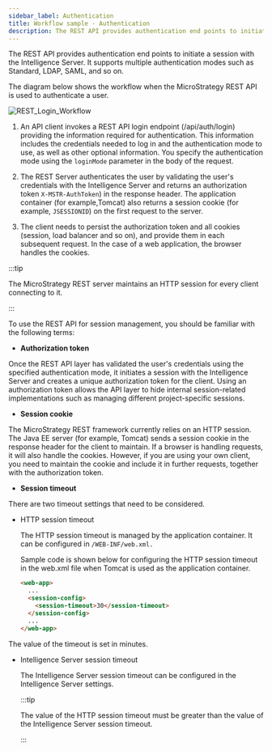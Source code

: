 ```yaml
---
sidebar_label: Authentication
title: Workflow sample - Authentication
description: The REST API provides authentication end points to initiate a session with the Intelligence Server. It supports multiple authentication modes such as Standard, LDAP, SAML, and so on.
---
```


The REST API provides authentication end points to initiate a session with the Intelligence Server. It supports multiple authentication modes such as Standard, LDAP, SAML, and so on.

The diagram below shows the workflow when the MicroStrategy REST API is used to authenticate a user.

![REST_Login_Workflow](../images/REST_Login_Workflow.png)

1. An API client invokes a REST API login endpoint (/api/auth/login) providing the information required for authentication. This information includes the credentials needed to log in and the authentication mode to use, as well as other optional information. You specify the authentication mode using the `loginMode` parameter in the body of the request.

1. The REST Server authenticates the user by validating the user's credentials with the Intelligence Server and returns an authorization token `X-MSTR-AuthToken`) in the response header. The application container (for example,Tomcat) also returns a session cookie (for example, `JSESSIONID`) on the first request to the server.

1. The client needs to persist the authorization token and all cookies (session, load balancer and so on), and provide them in each subsequent request. In the case of a web application, the browser handles the cookies.

:::tip

The MicroStrategy REST server maintains an HTTP session for every client connecting to it.

:::

To use the REST API for session management, you should be familiar with the following terms:

- **Authorization token**

Once the REST API layer has validated the user's credentials using the specified authentication mode, it initiates a session with the Intelligence Server and creates a unique authorization token for the client. Using an authorization token allows the API layer to hide internal session-related implementations such as managing different project-specific sessions.

- **Session cookie**

The MicroStrategy REST framework currently relies on an HTTP session. The Java EE server (for example, Tomcat) sends a session cookie in the response header for the client to maintain. If a browser is handling requests, it will also handle the cookies. However, if you are using your own client, you need to maintain the cookie and include it in further requests, together with the authorization token.

- **Session timeout**

There are two timeout settings that need to be considered.

- HTTP session timeout

  The HTTP session timeout is managed by the application container. It can be configured in `/WEB-INF/web.xml.`

  Sample code is shown below for configuring the HTTP session timeout in the web.xml file when Tomcat is used as the application container.

  ```html
  <web-app>
    ...
    <session-config>
      <session-timeout>30</session-timeout>
    </session-config>
    ...
  </web-app>
  ```

The value of the timeout is set in minutes.

- Intelligence Server session timeout

  The Intelligence Server session timeout can be configured in the Intelligence Server settings.

  :::tip

  The value of the HTTP session timeout must be greater than the value of the Intelligence Server session timeout.

  :::
